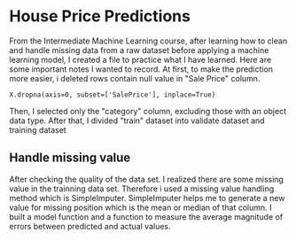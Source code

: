 # House Price Predictions
From the Intermediate Machine Learning course, after learning how to clean and handle missing data from a raw dataset before applying a machine learning model, I created a file to practice what I have learned. Here are some important notes I wanted to record.
At first, to make the prediction more easier, i deleted rows contain null value in "Sale Price" column.
```
X.dropna(axis=0, subset=['SalePrice'], inplace=True)
```
Then, I selected only the "category" column, excluding those with an object data type.
After that, I divided "train" dataset into validate dataset and training dataset

## Handle missing value
After checking the quality of the data set. I realized there are some missing value in the trainning data set. Therefore i used a missing value handling method which is SimpleImputer. SimpleImputer helps me to generate a new value for missing position which is the mean or median of that column. 
I built a model function and a function to measure the average magnitude of errors between predicted and actual values. 


